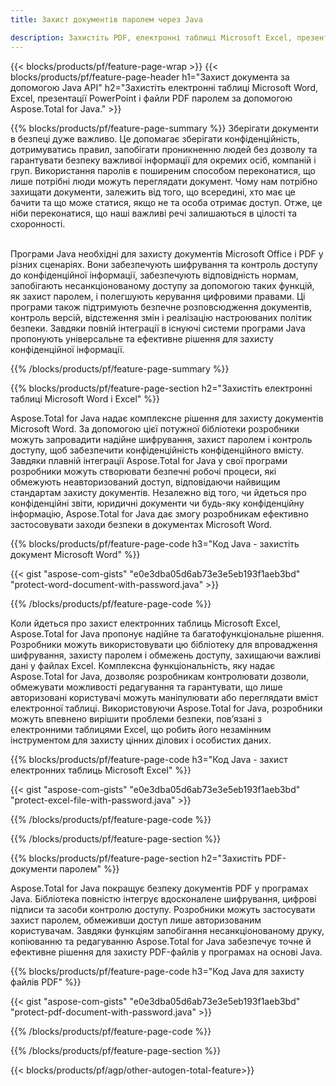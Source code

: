 ```yaml
---
title: Захист документів паролем через Java  

description: Захистіть PDF, електронні таблиці Microsoft Excel, презентації PowerPoint і документи Word за допомогою програми Java. Застосуйте пароль з легкістю.
---
```


{{< blocks/products/pf/feature-page-wrap >}}
{{< blocks/products/pf/feature-page-header h1="Захист документа за допомогою Java API" h2="Захистіть електронні таблиці Microsoft Word, Excel, презентації PowerPoint і файли PDF паролем за допомогою Aspose.Total for Java." >}}

{{% blocks/products/pf/feature-page-summary %}}
Зберігати документи в безпеці дуже важливо.  Це допомагає зберігати конфіденційність, дотримуватись правил, запобігати проникненню людей без дозволу та гарантувати безпеку важливої інформації для окремих осіб, компаній і груп.  Використання паролів є поширеним способом переконатися, що лише потрібні люди можуть переглядати документ.  Чому нам потрібно захищати документи, залежить від того, що всередині, хто має це бачити та що може статися, якщо не та особа отримає доступ.  Отже, це ніби переконатися, що наші важливі речі залишаються в цілості та схоронності. <br /><br />

Програми Java необхідні для захисту документів Microsoft Office і PDF у різних сценаріях.  Вони забезпечують шифрування та контроль доступу до конфіденційної інформації, забезпечують відповідність нормам, запобігають несанкціонованому доступу за допомогою таких функцій, як захист паролем, і полегшують керування цифровими правами.  Ці програми також підтримують безпечне розповсюдження документів, контроль версій, відстеження змін і реалізацію настроюваних політик безпеки.  Завдяки повній інтеграції в існуючі системи програми Java пропонують універсальне та ефективне рішення для захисту конфіденційної інформації.

{{% /blocks/products/pf/feature-page-summary  %}}


{{% blocks/products/pf/feature-page-section  h2="Захистіть електронні таблиці Microsoft Word і Excel" %}}

Aspose.Total for Java надає комплексне рішення для захисту документів Microsoft Word.  За допомогою цієї потужної бібліотеки розробники можуть запровадити надійне шифрування, захист паролем і контроль доступу, щоб забезпечити конфіденційність конфіденційного вмісту.  Завдяки плавній інтеграції Aspose.Total for Java у свої програми розробники можуть створювати безпечні робочі процеси, які обмежують неавторизований доступ, відповідаючи найвищим стандартам захисту документів.  Незалежно від того, чи йдеться про конфіденційні звіти, юридичні документи чи будь-яку конфіденційну інформацію, Aspose.Total for Java дає змогу розробникам ефективно застосовувати заходи безпеки в документах Microsoft Word.  <br />

{{% blocks/products/pf/feature-page-code h3="Код Java - захистіть документ Microsoft Word" %}}

{{< gist "aspose-com-gists" "e0e3dba05d6ab73e3e5eb193f1aeb3bd" "protect-word-document-with-password.java" >}}

{{% /blocks/products/pf/feature-page-code  %}}

Коли йдеться про захист електронних таблиць Microsoft Excel, Aspose.Total for Java пропонує надійне та багатофункціональне рішення.  Розробники можуть використовувати цю бібліотеку для впровадження шифрування, захисту паролем і обмежень доступу, захищаючи важливі дані у файлах Excel. Комплексна функціональність, яку надає Aspose.Total for Java, дозволяє розробникам контролювати дозволи, обмежувати можливості редагування та гарантувати, що лише авторизовані користувачі можуть маніпулювати або переглядати вміст електронної таблиці.  Використовуючи Aspose.Total for Java, розробники можуть впевнено вирішити проблеми безпеки, пов’язані з електронними таблицями Excel, що робить його незамінним інструментом для захисту цінних ділових і особистих даних.

{{% blocks/products/pf/feature-page-code h3="Код Java - захист електронних таблиць Microsoft Excel" %}}

{{< gist "aspose-com-gists" "e0e3dba05d6ab73e3e5eb193f1aeb3bd" "protect-excel-file-with-password.java" >}}

{{% /blocks/products/pf/feature-page-code  %}}

{{% /blocks/products/pf/feature-page-section %}}

{{% blocks/products/pf/feature-page-section  h2="Захистіть PDF-документи паролем" %}}

Aspose.Total for Java покращує безпеку документів PDF у програмах Java.  Бібліотека повністю інтегрує вдосконалене шифрування, цифрові підписи та засоби контролю доступу.  Розробники можуть застосувати захист паролем, обмеживши доступ лише авторизованим користувачам. Завдяки функціям запобігання несанкціонованому друку, копіюванню та редагуванню Aspose.Total for Java забезпечує точне й ефективне рішення для захисту PDF-файлів у програмах на основі Java.  <br />

{{% blocks/products/pf/feature-page-code h3="Код Java для захисту файлів PDF" %}}

{{< gist "aspose-com-gists" "e0e3dba05d6ab73e3e5eb193f1aeb3bd" "protect-pdf-document-with-password.java" >}}

{{% /blocks/products/pf/feature-page-code  %}}

{{% /blocks/products/pf/feature-page-section %}}

{{< blocks/products/pf/agp/other-autogen-total-feature>}}
